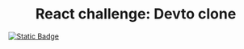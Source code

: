 <h1 align="center"> React challenge: Devto clone </h1>
<a href="https://legacy.reactjs.org/"><img alt="Static Badge" src="https://img.shields.io/badge/react-18.2.0-blue?logo=react&labelColor=blue&color=gray">
</a>
